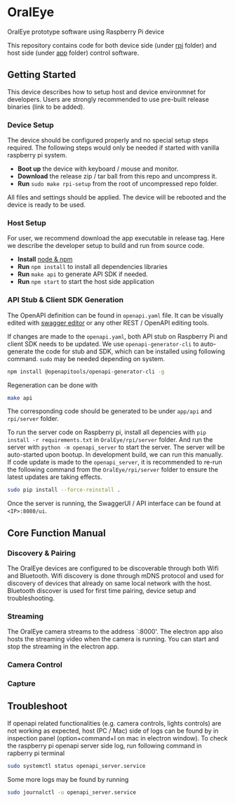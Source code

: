 # OralEye
OralEye prototype software using Raspberry Pi device

This repository contains code for both device side (under [rpi](https://github.com/hjiang36/OralEye/tree/main/rpi) folder) and host side (under [app](https://github.com/hjiang36/OralEye/tree/main/app) folder) control software.

## Getting Started
This device describes how to setup host and device environmnet for developers. Users are strongly recommended to use pre-built release binaries (link to be added).

### Device Setup
The device should be configured properly and no special setup steps required. The following steps would only be needed if started with vanilla raspberry pi system.

* **Boot up** the device with keyboard / mouse and monitor.
* **Download** the release zip / tar ball from this repo and uncompress it.
* **Run** `sudo make rpi-setup` from the root of uncompressed repo folder.

All files and settings should be applied. The device will be rebooted and the device is ready to be used.

### Host Setup
For user, we recommend download the app executable in release tag. Here we describe the developer setup to build and run from source code.

* **Install** [node & npm](https://nodejs.org/en/download/package-manager)
* **Run** `npm install` to install all dependencies libraries
* **Run** `make api` to generate API SDK if needed.
* **Run** `npm start` to start the host side application

### API Stub & Client SDK Generation
The OpenAPI definition can be found in `openapi.yaml` file. It can be visually edited with [swagger editor](https://editor.swagger.io/) or any other REST / OpenAPI editing tools.

If changes are made to the `openapi.yaml`, both API stub on Raspberry Pi and client SDK needs to be updated. We use `openapi-generator-cli` to auto-generate the code for stub and SDK, which can be installed using following command. `sudo` may be needed depending on system.

```sh
npm install @openapitools/openapi-generator-cli -g
```
Regeneration can be done with
```sh
make api
```
The corresponding code should be generated to be under `app/api` and `rpi/server` folder.

To run the server code on Raspberry pi, install all depencies with `pip install -r requirements.txt` in `OralEye/rpi/server` folder.
And run the server with `python -m openapi_server` to start the server. The server will be auto-started upon bootup. In development build, we can run this manually.
If code update is made to the `openapi_server`, it is recommended to re-run the following command from the `OralEye/rpi/server` folder to ensure the latest updates are taking effects.
```sh
sudo pip install --force-reinstall .
```

Once the server is running, the SwaggerUI / API interface can be found at `<IP>:8080/ui`.

## Core Function Manual
### Discovery & Pairing
The OralEye devices are configured to be discoverable through both Wifi and Bluetooth. Wifi discovery is done through mDNS protocol and used for discovery of devices that already on same local network with the host. Bluetooth discover is used for first time pairing, device setup and troubleshooting.


### Streaming
The OralEye camera streams to the address `<IP>:8000'. The electron app also hosts the streaming video when the camera is running. You can start and stop the streaming in the electron app. 

### Camera Control

### Capture

## Troubleshoot
If openapi related functionalities (e.g. camera controls, lights controls) are not working as expected, host (PC / Mac) side of logs can be found by in inspection panel (option+command+I on mac in electron window).
To check the raspberry pi openapi server side log, run following command in rapberry pi terminal
```sh
sudo systemctl status openapi_server.service
```
Some more logs may be found by running
```sh
sudo journalctl -u openapi_server.service
```
